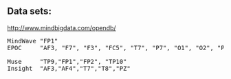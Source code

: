
## Data sets:  

http://www.mindbigdata.com/opendb/

<pre>
MindWave "FP1" 
EPOC	 "AF3, "F7", "F3", "FC5", "T7", "P7", "O1", "O2", "P8", "T8", "FC6", "F4", "F8", "AF4" <br>
Muse	 "TP9,"FP1","FP2", "TP10"
Insight	 "AF3,"AF4","T7","T8","PZ" 
</pre>
